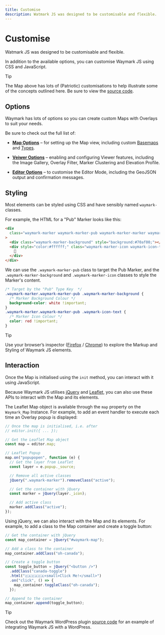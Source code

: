 ```yaml
---
title: Customise
description: Watmark JS was designed to be customisable and flexible.
---
```


# Customise

Watmark JS was designed to be customisable and flexible.

In addition to the available options, you can customise Waymark JS using CSS and JavaScript.

> [!TIP]
> The Map above has lots of (Patriotic) customisations to help illustrate some of the concepts outlined here. Be sure to view the [source code](/examples/editor/custom.html).

## Options

Waymark has lots of options so you can create custom Maps with Overlays to suit your needs.

Be sure to check out the full list of:

- **[Map Options](map#map-options)** &ndash; for setting up the Map view, including custom [Basemaps](map#basemaps) and [Types](map#types).
- **[Veiwer Options](viewer#options)** &ndash; enabling and configuring Viewer features, including the Image Gallery, Overlay Filter, Marker Clustering and Elevation Profile.

- **[Editor Options](editor#options)** &ndash; to customise the Editor Mode, including the GeoJSON output and confirmation messages.

## Styling

Most elements can be styled using CSS and have sensibly named `waymark-` classes.

For example, the HTML for a "Pub" Marker looks like this:

```html
<div
  class="waymark-marker waymark-marker-pub waymark-marker-marker waymark-marker-medium"
>
  <div class="waymark-marker-background" style="background:#70af00;"></div>
  <div style="color:#ffffff;" class="waymark-marker-icon waymark-icon-text">
    🍻
  </div>
</div>
```

We can use the `.waymark-marker-pub` class to target the Pub Marker, and the `.waymark-marker-background` and `.waymark-marker-icon` classes to style the Marker's content.

```css
/* Target by the "Pub" Type Key  */
.waymark-marker.waymark-marker-pub .waymark-marker-background {
  /* Marker Background Colour */
  background-color: white !important;
}
.waymark-marker.waymark-marker-pub .waymark-icon-text {
  /* Marker Icon Colour */
  color: red !important;
}
```

> [!TIP]
> Use your browser’s inspector ([Firefox](https://developer.mozilla.org/en-US/docs/Tools/Page_Inspector/How_to/Open_the_Inspector) / [Chrome](https://developer.chrome.com/docs/devtools/open/)) to explore the Markup and Styling of Waymark JS elements.

## Interaction

Once the Map is initialised using the `init` method, you can interact with it using JavaScript.

Because Waymark JS utilises [jQuery](https://api.jquery.com/) and [Leaflet](https://leafletjs.com/reference.html), you can also use these APIs to interact with the Map and its elements.

The Leaflet Map object is available through the `map` property on the `Waymark_Map` Instance. For example, to add an event handler to execute each time an Overlay popup is displayed:

```javascript
// Once the map is initialised, i.e. after
// editor.init({ ... });

// Get the Leaflet Map object
const map = editor.map;

// Leaflet Popup
map.on("popupopen", function (e) {
  // Get the layer from Leaflet
  const layer = e.popup._source;

  // Remove all active classes
  jQuery(".waymark-marker").removeClass("active");

  // Get the container with jQuery
  const marker = jQuery(layer._icon);

  // Add active class
  marker.addClass("active");
});
```

Using jQuery, we can also interact with the Map and its elements. For example, to add a class to the Map container and create a toggle button:

```javascript
// Get the container with jQuery
const map_container = jQuery("#waymark-map");

// Add a class to the container
map_container.addClass("oh-canada");

// Create a toggle button
const toggle_button = jQuery("<button />")
  .addClass("canada-toggle")
  .html("🇨🇦🇨🇦🇨🇦<small>Click Me!</small>")
  .on("click", () => {
    map_container.toggleClass("oh-canada");
  });

// Append to the container
map_container.append(toggle_button);
```

> [!TIP]
> Check out the Waymark WordPress plugin [source code](https://github.com/OpenGIS/Waymark/tree/master/assets/js) for an example of integrating Waymark JS with a WordPress.
